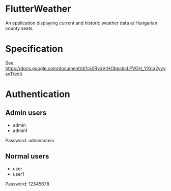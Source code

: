 # FlutterWeather
An application displaying current and historic weather data at Hungarian county seats.
# Specification
See https://docs.google.com/document/d/1ra0RvqVrHObpckcLPVOH_YXnq2yvysvT/edit

# Authentication
## Admin users
- admin
- admin1 

Password: adminadmin
## Normal users
- user
- user1

Password: 12345678
